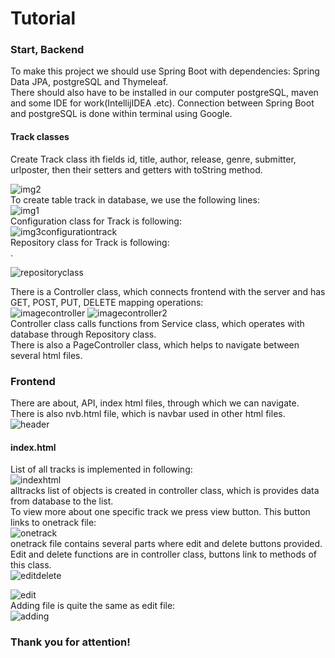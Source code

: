 # Tutorial
### Start,  Backend
To make this project we should use Spring Boot with dependencies: Spring Data JPA, postgreSQL and Thymeleaf.<br>
There should also have to be installed in our computer postgreSQL, maven and some IDE for work(IntellijIDEA .etc). Connection between Spring Boot and postgreSQL is done within terminal using Google. 
#### Track classes
Create Track class ith fields id, title, author, release, genre, submitter, urlposter, then their setters and getters with toString method.<br>

![img2](https://user-images.githubusercontent.com/60456879/112560001-658dd100-8dfc-11eb-88c9-32d8263c78c6.png)<br>
To create table track in database, we use the following lines:<br>
![img1](https://user-images.githubusercontent.com/60456879/112560000-645ca400-8dfc-11eb-9c61-3baf646e63e6.png)<br>
Configuration class for Track is following: <br>
![img3configurationtrack](https://user-images.githubusercontent.com/60456879/112560003-658dd100-8dfc-11eb-9053-a8c5a916aaaa.png)<br>
Repository class for Track is following: <br>.

![repositoryclass](https://user-images.githubusercontent.com/60456879/112560781-1648a000-8dfe-11eb-9ed3-4c28133ec1cb.png)<br>

There is a Controller class, which connects frontend with the server and has GET, POST, PUT, DELETE mapping operations:<br>
![imagecontroller](https://user-images.githubusercontent.com/60456879/112561055-a1c23100-8dfe-11eb-8b89-f3e3315e2d51.png)
![imagecontroller2](https://user-images.githubusercontent.com/60456879/112561056-a2f35e00-8dfe-11eb-926a-b18ba477014e.png)<br>
Controller class calls functions from Service class, which operates with database through Repository class.<br>
There is also a PageController class, which helps to navigate between several html files. <br>

### Frontend
There are about, API, index html files, through which we can navigate. There is also nvb.html file, which is navbar used in other html files.<br>
![header](https://user-images.githubusercontent.com/60456879/112561600-c23ebb00-8dff-11eb-855e-cd9b5100e881.png)
#### index.html
List of all tracks is implemented in following:<br>
![indexhtml](https://user-images.githubusercontent.com/60456879/112561601-c2d75180-8dff-11eb-87d2-eb68ffeed146.png)<br>
alltracks list of objects is created in controller class, which is provides data from database to the list.<br>
To view more about one specific track we press view button. This button links to onetrack file:<br>
![onetrack](https://user-images.githubusercontent.com/60456879/112561605-c2d75180-8dff-11eb-8401-38b95a021d6b.png)<br>
onetrack file contains several parts where edit and delete buttons provided.<br>
Edit and delete functions are in controller class, buttons link to methods of this class.<br>
![editdelete](https://user-images.githubusercontent.com/60456879/112562063-b0a9e300-8e00-11eb-9a91-2a84db02091d.png)

![edit](https://user-images.githubusercontent.com/60456879/112561597-c1a62480-8dff-11eb-93da-aee5c5582827.png)<br>
Adding file is quite the same as edit file:<br>
![adding](https://user-images.githubusercontent.com/60456879/112561596-c074f780-8dff-11eb-9777-d77724eca390.png)<br>
### Thank you for attention!







